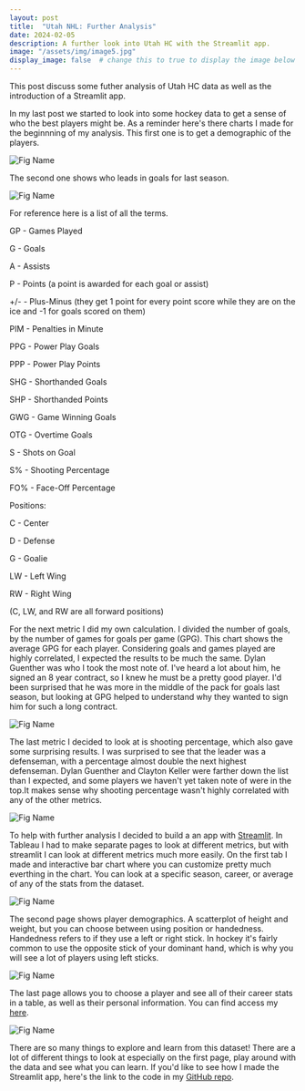 ```yaml
---
layout: post
title:  "Utah NHL: Further Analysis"
date: 2024-02-05
description: A further look into Utah HC with the Streamlit app.   
image: "/assets/img/image5.jpg"
display_image: false  # change this to true to display the image below the banner 
---
```

<p class="intro"><span class="dropcap">T</span>his post discuss some futher analysis of Utah HC data as well as the introduction of a Streamlit app. </p>

<p>In my last post we started to look into some hockey data to get a sense of who the best players might be. As a reminder here's there charts I made for the beginnning of my analysis. This first one is to get a demographic of the players.</p>

![Fig Name](https://raw.githubusercontent.com/brachel1/myblog/main/assets/img/thumbnail_image004.png)

<p>The second one shows who leads in goals for last season.</p>

![Fig Name](https://raw.githubusercontent.com/brachel1/myblog/main/assets/img/thumbnail_image002.png)

<p>For reference here is a list of all the terms.</p>
<p>GP - Games Played</p>
<p>G - Goals</p>
<p>A - Assists</p>
<p>P - Points (a point is awarded for each goal or assist)</p>
<p>+/- - Plus-Minus (they get 1 point for every point score while they are on the ice and -1 for goals scored on them)</p>
<p>PIM - Penalties in Minute</p>
<p>PPG - Power Play Goals</p>
<p>PPP - Power Play Points</p>
<p>SHG - Shorthanded Goals</p>
<p>SHP - Shorthanded Points</p>
<p>GWG - Game Winning Goals</p>
<p>OTG - Overtime Goals</p>
<p>S - Shots on Goal</p>
<p>S% - Shooting Percentage</p>
<p>FO% - Face-Off Percentage</p>

<p>Positions:</p>
<p>C - Center</p>
<p>D - Defense</p>
<p>G - Goalie</p>
<p>LW - Left Wing</p>
<p>RW - Right Wing</p>
<p>(C, LW, and RW are all forward positions)</p>

<p>For the next metric I did my own calculation. I divided the number of goals, by the number of games for goals per game (GPG). This chart shows the average GPG for each player. Considering goals and games played are highly correlated, I expected the results to be much the same. Dylan Guenther was who I took the most note of. I've heard a lot about him, he signed an 8 year contract, so I knew he must be a pretty good player. I'd been surprised that he was more in the middle of the pack for goals last season, but looking at GPG helped to understand why they wanted to sign him for such a long contract.</p>

![Fig Name](https://raw.githubusercontent.com/brachel1/myblog/main/assets/img/thumbnail_image001.png)

<p>The last metric I decided to look at is shooting percentage, which also gave some surprising results. I was surprised to see that the leader was a defenseman, with a percentage almost double the next highest defenseman. Dylan Guenther and Clayton Keller were farther down the list than I expected, and some players we haven't yet taken note of were in the top.It makes sense why shooting percentage wasn't highly correlated with any of the other metrics.</p>

![Fig Name](https://raw.githubusercontent.com/brachel1/myblog/main/assets/img/thumbnail_image003.png)

<p>To help with further analysis I decided to build a an app with <a href="https://streamlit.io/cloud">Streamlit</a>. In Tableau I had to make separate pages to look at different metrics, but with streamlit I can look at different metrics much more easily. On the first tab I made and interactive bar chart where you can customize pretty much everthing in the chart. You can look at a specific season, career, or average of any of the stats from the dataset.</p>

![Fig Name](https://raw.githubusercontent.com/brachel1/myblog/main/assets/img/streamlit1.jpeg)


<p>The second page shows player demographics. A scatterplot of height and weight, but you can choose between using position or handedness. Handedness refers to if they use a left or right stick. In hockey it's fairly common to use the opposite stick of your dominant hand, which is why you will see a lot of players using left sticks.</p>

![Fig Name](https://raw.githubusercontent.com/brachel1/myblog/main/assets/img/streamlit2.jpeg)

<p>The last page allows you to choose a player and see all of their career stats in a table, as well as their personal information. You can find access my <a href="https://hockeyapp-ukuwtpptzyszsyp5wmgynr.streamlit.app">here</a>.  </p>

![Fig Name](https://raw.githubusercontent.com/brachel1/myblog/main/assets/img/streamlit3.jpeg)

<p>There are so many things to explore and learn from this dataset! There are a lot of different things to look at especially on the first page, play around with the data and see what you can learn. If you'd like to see how I made the Streamlit app, here's the link to the code in my <a href="https://github.com/brachel1/hockey_streamlit"> GitHub repo</a>.</p>
